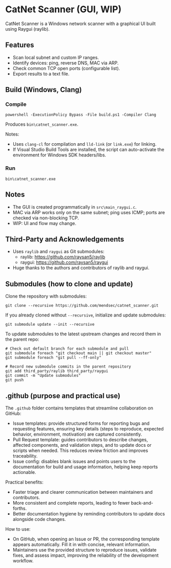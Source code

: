 # CatNet Scanner (GUI, WIP)

CatNet Scanner is a Windows network scanner with a graphical UI built using Raygui (raylib).

## Features

- Scan local subnet and custom IP ranges.
- Identify devices: ping, reverse DNS, MAC via ARP.
- Check common TCP open ports (configurable list).
- Export results to a text file.

## Build (Windows, Clang)

### Compile

```
powershell -ExecutionPolicy Bypass -File build.ps1 -Compiler Clang
```

Produces `bin\catnet_scanner.exe`.

Notes:
- Uses `clang-cl` for compilation and `lld-link` (or `link.exe`) for linking.
- If Visual Studio Build Tools are installed, the script can auto-activate the environment for Windows SDK headers/libs.

### Run

```
bin\catnet_scanner.exe
```

## Notes

- The GUI is created programmatically in `src\main_raygui.c`.
- MAC via ARP works only on the same subnet; ping uses ICMP; ports are checked via non-blocking TCP.
- WIP: UI and flow may change.

## Third-Party and Acknowledgements

- Uses `raylib` and `raygui` as Git submodules:
  - raylib: https://github.com/raysan5/raylib
  - raygui: https://github.com/raysan5/raygui
- Huge thanks to the authors and contributors of raylib and raygui.

## Submodules (how to clone and update)

Clone the repository with submodules:

```
git clone --recursive https://github.com/mendsec/catnet_scanner.git
```

If you already cloned without `--recursive`, initialize and update submodules:

```
git submodule update --init --recursive
```

To update submodules to the latest upstream changes and record them in the parent repo:

```
# Check out default branch for each submodule and pull
git submodule foreach "git checkout main || git checkout master"
git submodule foreach "git pull --ff-only"

# Record new submodule commits in the parent repository
git add third_party/raylib third_party/raygui
git commit -m "Update submodules"
git push
```

## .github (purpose and practical use)

The `.github` folder contains templates that streamline collaboration on GitHub:

- Issue templates: provide structured forms for reporting bugs and requesting features, ensuring key details (steps to reproduce, expected behavior, environment, motivation) are captured consistently.
- Pull Request template: guides contributors to describe changes, affected components, and validation steps, and to update docs or scripts when needed. This reduces review friction and improves traceability.
- Issue config: disables blank issues and points users to the documentation for build and usage information, helping keep reports actionable.

Practical benefits:
- Faster triage and clearer communication between maintainers and contributors.
- More consistent and complete reports, leading to fewer back-and-forths.
- Better documentation hygiene by reminding contributors to update docs alongside code changes.

How to use:
- On GitHub, when opening an Issue or PR, the corresponding template appears automatically. Fill it in with concise, relevant information.
- Maintainers use the provided structure to reproduce issues, validate fixes, and assess impact, improving the reliability of the development workflow.